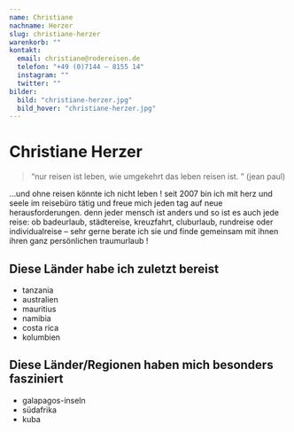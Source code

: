 ```yaml
---
name: Christiane
nachname: Herzer
slug: christiane-herzer
warenkorb: ""
kontakt:
  email: christiane@rodereisen.de
  telefon: "+49 (0)7144 – 8155 14"
  instagram: ""
  twitter: ""
bilder:
  bild: "christiane-herzer.jpg"
  bild_hover: "christiane-herzer.jpg"
---
```


# Christiane Herzer

> “nur reisen ist leben, wie umgekehrt das leben reisen ist. ” (jean paul)

…und ohne reisen könnte ich nicht leben ! seit 2007 bin ich mit herz und seele im reisebüro tätig und freue mich jeden tag auf neue herausforderungen. denn jeder mensch ist anders und so ist es auch jede reise: ob badeurlaub, städtereise, kreuzfahrt, cluburlaub, rundreise oder individualreise – sehr gerne berate ich sie und finde gemeinsam mit ihnen ihren ganz persönlichen traumurlaub !

## Diese Länder habe ich zuletzt bereist

- tanzania
- australien
- mauritius
- namibia
- costa rica
- kolumbien

## Diese Länder/Regionen haben mich besonders fasziniert

- galapagos-inseln
- südafrika
- kuba
